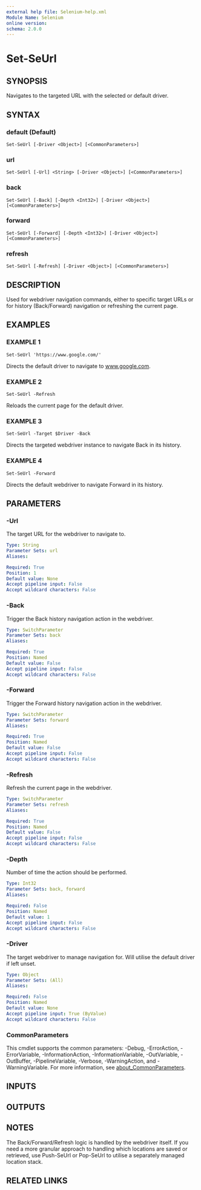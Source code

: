 ```yaml
---
external help file: Selenium-help.xml
Module Name: Selenium
online version:
schema: 2.0.0
---
```


# Set-SeUrl

## SYNOPSIS
Navigates to the targeted URL with the selected or default driver.

## SYNTAX

### default (Default)
```
Set-SeUrl [-Driver <Object>] [<CommonParameters>]
```

### url
```
Set-SeUrl [-Url] <String> [-Driver <Object>] [<CommonParameters>]
```

### back
```
Set-SeUrl [-Back] [-Depth <Int32>] [-Driver <Object>] [<CommonParameters>]
```

### forward
```
Set-SeUrl [-Forward] [-Depth <Int32>] [-Driver <Object>] [<CommonParameters>]
```

### refresh
```
Set-SeUrl [-Refresh] [-Driver <Object>] [<CommonParameters>]
```

## DESCRIPTION
Used for webdriver navigation commands, either to specific target URLs or
for history (Back/Forward) navigation or refreshing the current page.

## EXAMPLES

### EXAMPLE 1
```
Set-SeUrl 'https://www.google.com/'
```

Directs the default driver to navigate to www.google.com.

### EXAMPLE 2
```
Set-SeUrl -Refresh
```

Reloads the current page for the default driver.

### EXAMPLE 3
```
Set-SeUrl -Target $Driver -Back
```

Directs the targeted webdriver instance to navigate Back in its history.

### EXAMPLE 4
```
Set-SeUrl -Forward
```

Directs the default webdriver to navigate Forward in its history.

## PARAMETERS

### -Url
The target URL for the webdriver to navigate to.

```yaml
Type: String
Parameter Sets: url
Aliases:

Required: True
Position: 1
Default value: None
Accept pipeline input: False
Accept wildcard characters: False
```

### -Back
Trigger the Back history navigation action in the webdriver.

```yaml
Type: SwitchParameter
Parameter Sets: back
Aliases:

Required: True
Position: Named
Default value: False
Accept pipeline input: False
Accept wildcard characters: False
```

### -Forward
Trigger the Forward history navigation action in the webdriver.

```yaml
Type: SwitchParameter
Parameter Sets: forward
Aliases:

Required: True
Position: Named
Default value: False
Accept pipeline input: False
Accept wildcard characters: False
```

### -Refresh
Refresh the current page in the webdriver.

```yaml
Type: SwitchParameter
Parameter Sets: refresh
Aliases:

Required: True
Position: Named
Default value: False
Accept pipeline input: False
Accept wildcard characters: False
```

### -Depth
Number of time the action should be performed.

```yaml
Type: Int32
Parameter Sets: back, forward
Aliases:

Required: False
Position: Named
Default value: 1
Accept pipeline input: False
Accept wildcard characters: False
```

### -Driver
The target webdriver to manage navigation for.
Will utilise the
default driver if left unset.

```yaml
Type: Object
Parameter Sets: (All)
Aliases:

Required: False
Position: Named
Default value: None
Accept pipeline input: True (ByValue)
Accept wildcard characters: False
```

### CommonParameters
This cmdlet supports the common parameters: -Debug, -ErrorAction, -ErrorVariable, -InformationAction, -InformationVariable, -OutVariable, -OutBuffer, -PipelineVariable, -Verbose, -WarningAction, and -WarningVariable. For more information, see [about_CommonParameters](http://go.microsoft.com/fwlink/?LinkID=113216).

## INPUTS

## OUTPUTS

## NOTES
The Back/Forward/Refresh logic is handled by the webdriver itself.
If you
need a more granular approach to handling which locations are saved or
retrieved, use Push-SeUrl or Pop-SeUrl to utilise a separately managed
location stack.

## RELATED LINKS
